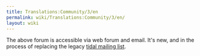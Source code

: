 ```yaml
---
title: Translations:Community/3/en
permalink: wiki/Translations:Community/3/en/
layout: wiki
---
```


The above forum is accessible via web forum and email. It's new, and in
the process of replacing the legacy [tidal mailing
list](https://we.lurk.org/postorius/lists/tidal.we.lurk.org/).
